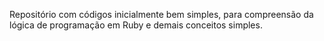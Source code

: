 Repositório com códigos inicialmente bem simples, para compreensão da lógica de programação em Ruby e demais conceitos simples.
